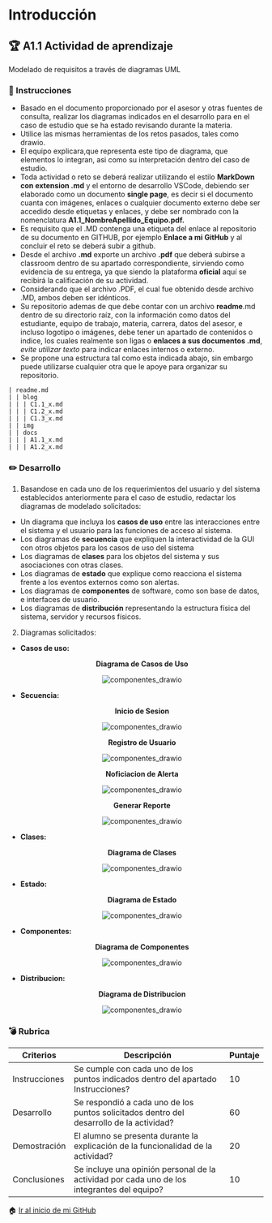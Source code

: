 # Introducción

## :trophy: A1.1 Actividad de aprendizaje

Modelado de requisitos a través de diagramas UML

### :blue_book: Instrucciones

- Basado en el documento proporcionado por el asesor y otras fuentes de consulta, realizar los diagramas indicados en el desarrollo para en el caso de estudio que se ha estado revisando durante la materia.
- Utilice las mismas herramientas de los retos pasados, tales como drawio.
- El equipo explicara,que representa este tipo de diagrama, que elementos lo integran, asi como su interpretación dentro del caso de estudio.
- Toda actividad o reto se deberá realizar utilizando el estilo **MarkDown con extension .md** y el entorno de desarrollo VSCode, debiendo ser elaborado como un documento **single page**, es decir si el documento cuanta con imágenes, enlaces o cualquier documento externo debe ser accedido desde etiquetas y enlaces, y debe ser nombrado con la nomenclatura **A1.1_NombreApellido_Equipo.pdf.**
- Es requisito que el .MD contenga una etiqueta del enlace al repositorio de su documento en GITHUB, por ejemplo **Enlace a mi GitHub** y al concluir el reto se deberá subir a github.
- Desde el archivo **.md** exporte un archivo **.pdf** que deberá subirse a classroom dentro de su apartado correspondiente, sirviendo como evidencia de su entrega, ya que siendo la plataforma **oficial** aquí se recibirá la calificación de su actividad.
- Considerando que el archivo .PDF, el cual fue obtenido desde archivo .MD, ambos deben ser idénticos.
- Su repositorio ademas de que debe contar con un archivo **readme**.md dentro de su directorio raíz, con la información como datos del estudiante, equipo de trabajo, materia, carrera, datos del asesor, e incluso logotipo o imágenes, debe tener un apartado de contenidos o indice, los cuales realmente son ligas o **enlaces a sus documentos .md**, _evite utilizar texto_ para indicar enlaces internos o externo.
- Se propone una estructura tal como esta indicada abajo, sin embargo puede utilizarse cualquier otra que le apoye para organizar su repositorio.

``` 
| readme.md
| | blog
| | | C1.1_x.md
| | | C1.2_x.md
| | | C1.3_x.md
| | img
| | docs
| | | A1.1_x.md
| | | A1.2_x.md
```

### :pencil2: Desarrollo

1. Basandose en cada uno de los requerimientos del usuario y del sistema establecidos anteriormente para el caso de estudio, redactar los diagramas de modelado solicitados:

+ Un diagrama que incluya los **casos de uso** entre las interacciones entre el sistema y el usuario para las funciones de acceso al sistema.
+ Los diagramas de **secuencia** que expliquen la interactividad de la GUI con otros objetos para los casos de uso del sistema
+ Los diagramas de **clases** para los objetos del sistema y sus asociaciones con otras clases.
+ Los diagramas de **estado** que explique como reacciona el sistema frente a los eventos externos como son alertas.
+ Los diagramas de **componentes** de software, como son base de datos, e interfaces de usuario.
+ Los diagramas de **distribución** representando la estructura física del sistema, servidor y recursos físicos.

2. Diagramas solicitados:
+ **Casos de uso:**
   <div align="center">
      <p> 
         <strong>Diagrama de Casos de Uso</strong>
      </p>
      <img alt="componentes_drawio" src="../img/A1.1/DiagramaCasosDeUso.drawio.png">
   </div>

+ **Secuencia:**
  <div align="center">
      <p> 
         <strong>Inicio de Sesion</strong>
      </p>
      <img alt="componentes_drawio" src="../img/A1.1/diagrama_secuencia_ingreso.drawio.png">
   </div>
   <div align="center">
      <p> 
         <strong>Registro de Usuario</strong>
      </p>
      <img alt="componentes_drawio" src="../img/A1.1/diagrama_secuencia_registro.drawio.png">
   </div>
   <div align="center">
      <p> 
         <strong>Noficiacion de Alerta</strong>
      </p>
      <img alt="componentes_drawio" src="../img/A1.1/NotificacionDeAlertas.drawio.png">
   </div>
   <div align="center">
      <p> 
         <strong>Generar Reporte</strong>
      </p>
      <img alt="componentes_drawio" src="../img/A1.1/NotificacionDeAlertas.drawio.png">
   </div>
+ **Clases:**
    <div align="center">
      <p> 
         <strong>Diagrama de Clases</strong>
      </p>
      <img alt="componentes_drawio" src="../img/A1.1/DiagramaClases.drawio.png">
   </div>

+ **Estado:**
  <div align="center">
      <p> 
         <strong>Diagrama de Estado</strong>
      </p>
      <img alt="componentes_drawio" src="../img/A1.1/DiagramaDeEstado.drawio.png">
   </div>
+ **Componentes:**
  <div align="center">
      <p> 
         <strong>Diagrama de Componentes</strong>
      </p>
      <img alt="componentes_drawio" src="../img/A1.1/DiagramaDeComponentes.drawio.png">
   </div>
+ **Distribucion:**
  <div align="center">
      <p> 
         <strong>Diagrama de Distribucion</strong>
      </p>
      <img alt="componentes_drawio" src="../img/A1.1/DiagramaDeComponentes.drawio.png">
   </div>


### :bomb: Rubrica

| Criterios     | Descripción                                                                                  | Puntaje |
| ------------- | -------------------------------------------------------------------------------------------- | ------- |
| Instrucciones | Se cumple con cada uno de los puntos indicados dentro del apartado Instrucciones?            | 10      |  | 5 |
| Desarrollo    | Se respondió a cada uno de los puntos solicitados dentro del desarrollo de la actividad?     | 60      |
| Demostración  | El alumno se presenta durante la explicación de la funcionalidad de la actividad?            | 20      |
| Conclusiones  | Se incluye una opinión personal de la actividad  por cada uno de los integrantes del equipo? | 10      |

:house: [Ir al inicio de mi GitHub](https://github.com/AlexBamaca/AnalisisB)

